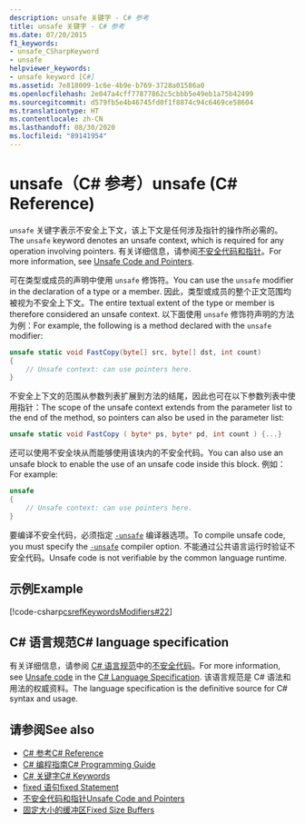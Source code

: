 ```yaml
---
description: unsafe 关键字 - C# 参考
title: unsafe 关键字 - C# 参考
ms.date: 07/20/2015
f1_keywords:
- unsafe_CSharpKeyword
- unsafe
helpviewer_keywords:
- unsafe keyword [C#]
ms.assetid: 7e818009-1c6e-4b9e-b769-3728a01586a0
ms.openlocfilehash: 2e047a4cff77877862c5cbbb5e49eb1a75b42499
ms.sourcegitcommit: d579fb5e4b46745fd0f1f8874c94c6469ce58604
ms.translationtype: HT
ms.contentlocale: zh-CN
ms.lasthandoff: 08/30/2020
ms.locfileid: "89141954"
---
```

# <a name="unsafe-c-reference"></a><span data-ttu-id="8e6b8-103">unsafe（C# 参考）</span><span class="sxs-lookup"><span data-stu-id="8e6b8-103">unsafe (C# Reference)</span></span>

<span data-ttu-id="8e6b8-104">`unsafe` 关键字表示不安全上下文，该上下文是任何涉及指针的操作所必需的。</span><span class="sxs-lookup"><span data-stu-id="8e6b8-104">The `unsafe` keyword denotes an unsafe context, which is required for any operation involving pointers.</span></span> <span data-ttu-id="8e6b8-105">有关详细信息，请参阅[不安全代码和指针](../../programming-guide/unsafe-code-pointers/index.md)。</span><span class="sxs-lookup"><span data-stu-id="8e6b8-105">For more information, see [Unsafe Code and Pointers](../../programming-guide/unsafe-code-pointers/index.md).</span></span>

<span data-ttu-id="8e6b8-106">可在类型或成员的声明中使用 `unsafe` 修饰符。</span><span class="sxs-lookup"><span data-stu-id="8e6b8-106">You can use the `unsafe` modifier in the declaration of a type or a member.</span></span> <span data-ttu-id="8e6b8-107">因此，类型或成员的整个正文范围均被视为不安全上下文。</span><span class="sxs-lookup"><span data-stu-id="8e6b8-107">The entire textual extent of the type or member is therefore considered an unsafe context.</span></span> <span data-ttu-id="8e6b8-108">以下面使用 `unsafe` 修饰符声明的方法为例：</span><span class="sxs-lookup"><span data-stu-id="8e6b8-108">For example, the following is a method declared with the `unsafe` modifier:</span></span>

```csharp
unsafe static void FastCopy(byte[] src, byte[] dst, int count)
{
    // Unsafe context: can use pointers here.
}
```

<span data-ttu-id="8e6b8-109">不安全上下文的范围从参数列表扩展到方法的结尾，因此也可在以下参数列表中使用指针：</span><span class="sxs-lookup"><span data-stu-id="8e6b8-109">The scope of the unsafe context extends from the parameter list to the end of the method, so pointers can also be used in the parameter list:</span></span>

```csharp
unsafe static void FastCopy ( byte* ps, byte* pd, int count ) {...}
```

<span data-ttu-id="8e6b8-110">还可以使用不安全块从而能够使用该块内的不安全代码。</span><span class="sxs-lookup"><span data-stu-id="8e6b8-110">You can also use an unsafe block to enable the use of an unsafe code inside this block.</span></span> <span data-ttu-id="8e6b8-111">例如：</span><span class="sxs-lookup"><span data-stu-id="8e6b8-111">For example:</span></span>

```csharp
unsafe
{
    // Unsafe context: can use pointers here.
}
```

<span data-ttu-id="8e6b8-112">要编译不安全代码，必须指定 [`-unsafe`](../compiler-options/unsafe-compiler-option.md) 编译器选项。</span><span class="sxs-lookup"><span data-stu-id="8e6b8-112">To compile unsafe code, you must specify the [`-unsafe`](../compiler-options/unsafe-compiler-option.md) compiler option.</span></span> <span data-ttu-id="8e6b8-113">不能通过公共语言运行时验证不安全代码。</span><span class="sxs-lookup"><span data-stu-id="8e6b8-113">Unsafe code is not verifiable by the common language runtime.</span></span>

## <a name="example"></a><span data-ttu-id="8e6b8-114">示例</span><span class="sxs-lookup"><span data-stu-id="8e6b8-114">Example</span></span>

[!code-csharp[csrefKeywordsModifiers#22](~/samples/snippets/csharp/VS_Snippets_VBCSharp/csrefKeywordsModifiers/CS/csrefKeywordsModifiers.cs#22)]

## <a name="c-language-specification"></a><span data-ttu-id="8e6b8-115">C# 语言规范</span><span class="sxs-lookup"><span data-stu-id="8e6b8-115">C# language specification</span></span>

<span data-ttu-id="8e6b8-116">有关详细信息，请参阅 [C# 语言规范](/dotnet/csharp/language-reference/language-specification/introduction)中的[不安全代码](~/_csharplang/spec/unsafe-code.md)。</span><span class="sxs-lookup"><span data-stu-id="8e6b8-116">For more information, see [Unsafe code](~/_csharplang/spec/unsafe-code.md) in the [C# Language Specification](/dotnet/csharp/language-reference/language-specification/introduction).</span></span> <span data-ttu-id="8e6b8-117">该语言规范是 C# 语法和用法的权威资料。</span><span class="sxs-lookup"><span data-stu-id="8e6b8-117">The language specification is the definitive source for C# syntax and usage.</span></span>

## <a name="see-also"></a><span data-ttu-id="8e6b8-118">请参阅</span><span class="sxs-lookup"><span data-stu-id="8e6b8-118">See also</span></span>

- [<span data-ttu-id="8e6b8-119">C# 参考</span><span class="sxs-lookup"><span data-stu-id="8e6b8-119">C# Reference</span></span>](../index.md)
- [<span data-ttu-id="8e6b8-120">C# 编程指南</span><span class="sxs-lookup"><span data-stu-id="8e6b8-120">C# Programming Guide</span></span>](../../programming-guide/index.md)
- [<span data-ttu-id="8e6b8-121">C# 关键字</span><span class="sxs-lookup"><span data-stu-id="8e6b8-121">C# Keywords</span></span>](index.md)
- [<span data-ttu-id="8e6b8-122">fixed 语句</span><span class="sxs-lookup"><span data-stu-id="8e6b8-122">fixed Statement</span></span>](fixed-statement.md)
- [<span data-ttu-id="8e6b8-123">不安全代码和指针</span><span class="sxs-lookup"><span data-stu-id="8e6b8-123">Unsafe Code and Pointers</span></span>](../../programming-guide/unsafe-code-pointers/index.md)
- [<span data-ttu-id="8e6b8-124">固定大小的缓冲区</span><span class="sxs-lookup"><span data-stu-id="8e6b8-124">Fixed Size Buffers</span></span>](../../programming-guide/unsafe-code-pointers/fixed-size-buffers.md)
